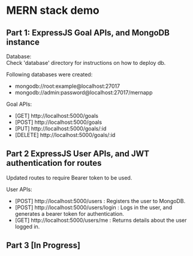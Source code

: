 # MERN stack demo

## Part 1: ExpressJS Goal APIs, and MongoDB instance

Database:  
Check 'database' directory for instructions on how to deploy db.  
  
Following databases were created:
- mongodb://root:example@localhost:27017
- mongodb://admin:password@localhost:27017/mernapp

Goal APIs:
- [GET] http://localhost:5000/goals
- [POST] http://localhost:5000/goals
- [PUT] http://localhost:5000/goals/:id
- [DELETE] http://localhost:5000/goals/:id

## Part 2 ExpressJS User APIs, and JWT authentication for routes
Updated routes to require Bearer token to be used.  
  
User APIs:
- [POST] http://localhost:5000/users : Registers the user to MongoDB.
- [POST] http://localhost:5000/users/login : Logs in the user, and generates a bearer token for authentication.
- [GET] http://localhost:5000/users/me : Returns details about the user logged in.

## Part 3 [In Progress]